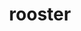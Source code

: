 ---
layout: animals&nature
title: rooster
emoji: rooster
permalink: 🐓.html
image: assets/img/3moji/rooster.png
---
